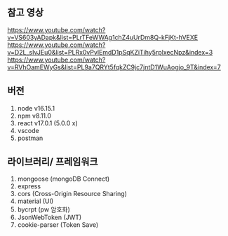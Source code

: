 ## 참고 영상
https://www.youtube.com/watch?v=VS603yADapk&list=PLrTFeWWAg1chZ4uUrDm8Q-kFjKt-hVEXE
https://www.youtube.com/watch?v=D2L_sIvJEu0&list=PLRx0vPvlEmdD1pSqKZiTihy5rplxecNpz&index=3
https://www.youtube.com/watch?v=RVhOamEWyGs&list=PL9a7QRYt5fqkZC9jc7jntD1WuAogjo_9T&index=7

## 버전
 1. node v16.15.1
 2. npm v8.11.0
 3. react v17.0.1 (5.0.0 x)
 4. vscode
 5. postman

## 라이브러리/ 프레임워크
 1. mongoose (mongoDB Connect)
 2. express
 3. cors (Cross-Origin Resource Sharing)
 4. material (UI)
 5. bycrpt (pw 암호화)
 6. JsonWebToken (JWT)
 7. cookie-parser (Token Save)